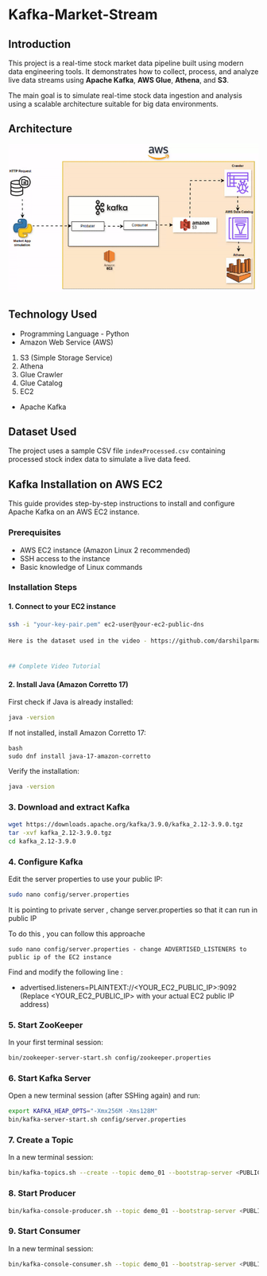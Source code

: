 # Kafka-Market-Stream

## Introduction 

This project is a real-time stock market data pipeline built using modern data engineering tools. It demonstrates how to collect, process, and analyze live data streams using **Apache Kafka**, **AWS Glue**, **Athena**, and **S3**.

The main goal is to simulate real-time stock data ingestion and analysis using a scalable architecture suitable for big data environments.

## Architecture 
<img src="Kafka-Market-Stream-Architecture.gif">

## Technology Used
- Programming Language - Python
- Amazon Web Service (AWS)
1. S3 (Simple Storage Service)
2. Athena
3. Glue Crawler
4. Glue Catalog
5. EC2
- Apache Kafka


## Dataset Used

The project uses a sample CSV file `indexProcessed.csv` containing processed stock index data to simulate a live data feed.

## Kafka Installation on AWS EC2

This guide provides step-by-step instructions to install and configure Apache Kafka on an AWS EC2 instance.

### Prerequisites
- AWS EC2 instance (Amazon Linux 2 recommended)
- SSH access to the instance
- Basic knowledge of Linux commands

### Installation Steps

#### 1. Connect to your EC2 instance
```bash
ssh -i "your-key-pair.pem" ec2-user@your-ec2-public-dns

Here is the dataset used in the video - https://github.com/darshilparmar/stock-market-kafka-data-engineering-project/blob/main/indexProcessed.csv


## Complete Video Tutorial
```

#### 2. Install Java (Amazon Corretto 17)
First check if Java is already installed:

```bash
java -version
```
If not installed, install Amazon Corretto 17:

```
bash
sudo dnf install java-17-amazon-corretto
```

Verify the installation:

```bash
java -version
```
### 3. Download and extract Kafka
```bash
wget https://downloads.apache.org/kafka/3.9.0/kafka_2.12-3.9.0.tgz
tar -xvf kafka_2.12-3.9.0.tgz
cd kafka_2.12-3.9.0
```
### 4. Configure Kafka
Edit the server properties to use your public IP:

```bash
sudo nano config/server.properties

```

It is pointing to private server , change server.properties so that it can run in public IP

To do this , you can follow this approache

```bach
sudo nano config/server.properties - change ADVERTISED_LISTENERS to public ip of the EC2 instance
```

Find and modify the following line :

- advertised.listeners=PLAINTEXT://<YOUR_EC2_PUBLIC_IP>:9092 (Replace <YOUR_EC2_PUBLIC_IP> with your actual EC2 public IP address)

### 5. Start ZooKeeper

In your first terminal session:
```bash
bin/zookeeper-server-start.sh config/zookeeper.properties
```

### 6. Start Kafka Server
Open a new terminal session (after SSHing again) and run:

```bash
export KAFKA_HEAP_OPTS="-Xmx256M -Xms128M"
bin/kafka-server-start.sh config/server.properties
```
### 7. Create a Topic
In a new terminal session:

```bash
bin/kafka-topics.sh --create --topic demo_01 --bootstrap-server <PUBLIC_IP>:9092 --replication-factor 1 --partitions 1
```

### 8. Start Producer
```bash
bin/kafka-console-producer.sh --topic demo_01 --bootstrap-server <PUBLIC_IP>:9092
```

### 9. Start Consumer
In a new terminal session:

```bash
bin/kafka-console-consumer.sh --topic demo_01 --bootstrap-server <PUBLIC_IP>:9092
```
